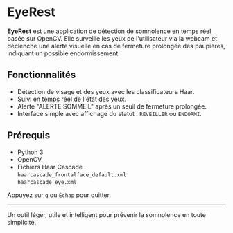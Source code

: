 
# EyeRest

**EyeRest** est une application de détection de somnolence en temps réel basée sur OpenCV. Elle surveille les yeux de l'utilisateur via la webcam et déclenche une alerte visuelle en cas de fermeture prolongée des paupières, indiquant un possible endormissement.

## Fonctionnalités

- Détection de visage et des yeux avec les classificateurs Haar.
- Suivi en temps réel de l'état des yeux.
- Alerte "ALERTE SOMMEIL" après un seuil de fermeture prolongée.
- Interface simple avec affichage du statut : `REVEILLER` ou `ENDORMI`.

## Prérequis

- Python 3
- OpenCV 
- Fichiers Haar Cascade :  
  `haarcascade_frontalface_default.xml`  
  `haarcascade_eye.xml`



Appuyez sur `q` ou `Échap` pour quitter.

---

Un outil léger, utile et intelligent pour prévenir la somnolence en toute simplicité.
